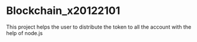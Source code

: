 # Blockchain_x20122101
This project helps the user to distribute the token to all the account with the help of node.js
